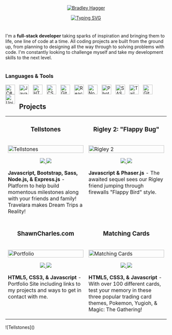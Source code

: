 <p align="center">
  <a href="https://github.com/Filigee">
    <img src="https://user-images.githubusercontent.com/121239324/212745459-f74d5eed-eeda-41c6-91ec-c886cd429db9.png" alt="Bradley Hagger" /></a>
</p>

<p align="center">
  <a href="https://git.io/typing-svg"><img src="https://readme-typing-svg.demolab.com?font=Courier+New+Regular&size=22&pause=1000&color=F66361&center=true&vCenter=true&width=440&height=45&lines=software+engineer++++++++++++++++++++++++++++++++++++;always+learning+something+new;problem-solver" alt="Typing SVG" /></a>
</p>

#

I'm a <strong>full-stack developer</strong> taking sparks of inspiration and bringing them to life, one line of code at a time. All coding projects are built from the ground up, from planning to designing all the way through to solving problems with code. I'm constantly looking to challenge myself and take my development skills to the next level.

#

### Languages & Tools
<img align="left" alt="C#" width="30px" style="padding-right:10px;" src="https://cdn.jsdelivr.net/gh/devicons/devicon/icons/csharp/csharp-original.svg"/>
<img align="left" alt="JavaScript" width="30px" style="padding-right:10px;" src="https://cdn.jsdelivr.net/gh/devicons/devicon/icons/javascript/javascript-plain.svg" />
<img align="left" alt="HTML" width="30px" style="padding-right:10px;" src="https://cdn.jsdelivr.net/gh/devicons/devicon/icons/html5/html5-plain.svg" />
<img align="left" alt="CSS" width="30px" style="padding-right:10px;" src="https://cdn.jsdelivr.net/gh/devicons/devicon/icons/css3/css3-plain.svg" />
<img align="left" alt="Git" width="30px" style="padding-right:10px;" src="https://cdn.jsdelivr.net/gh/devicons/devicon/icons/git/git-original.svg" />
<img align="left" alt="React" width="30px" style="padding-right:10px;" src="https://cdn.jsdelivr.net/gh/devicons/devicon/icons/react/react-original.svg" />
<img align="left" alt="NodeJS" width="30px" style="padding-right:10px;" src="https://cdn.jsdelivr.net/gh/devicons/devicon/icons/nodejs/nodejs-original.svg" />
<img align="left" alt="Photoshop" width="30px" style="padding-right:10px;" src="https://cdn.jsdelivr.net/gh/devicons/devicon/icons/photoshop/photoshop-plain.svg" />
<img align="left" alt="SASS" width="30px" style="padding-right:10px;" src="https://cdn.jsdelivr.net/gh/devicons/devicon/icons/sass/sass-original.svg" />
<img align="left" alt="Tailwind" width="30px" style="padding-right:10px;" src="https://cdn.jsdelivr.net/gh/devicons/devicon/icons/tailwindcss/tailwindcss-plain.svg" />
<img align="left" alt="GitHub" width="30px" style="padding-right:10px;" src="https://cdn.jsdelivr.net/gh/devicons/devicon/icons/github/github-original.svg" />
<img align="left" alt="Unity" width="30px" style="padding-right:10px;" src="https://cdn.jsdelivr.net/gh/devicons/devicon/icons/unity/unity-original.svg" />
<br />

#

## Projects

<table>
  <tr>
    <td width="50%" valign="top">
      <h3 align="center">Tellstones</h3>
      <br />
      <a target="_blank" href="https://filigee.github.io/tellstones_game/">
        <img src="https://user-images.githubusercontent.com/121239324/212930161-b540920f-ed3e-46a3-adcb-ec27c8d862d7.PNG" width="100%" alt="Tellstones"/>
      </a>
      <br />
      <p align="center">
        <a href="https://github.com/Filigee/tellstones_game" target="_blank">
          <img src="https://custom-icon-badges.demolab.com/badge/-My%20Repo-orange?style=for-the-badge&logoColor=white&logo=repo"/>
        </a>  
        <a href="https://filigee.github.io/tellstones_game/" target="_blank">
          <img src="https://img.shields.io/static/v1?label=|&message=WEBSITE&color=cdf998&style=plastic&logo=wordpress&logo-color=white"/>
        </a>
      </p>
      <p><strong>Javascript, Bootstrap, Sass, Node.js, & Express.js</strong> - Platform to help build momentous milestones along with your friends and family! Travelara makes Dream Trips a Reality!</p>
    </td>
    <td width="50%" valign="top">
      <h3 align="center">Rigley 2: "Flappy Bug"</h3>
      <br />
      <a target="_blank" href="https://codepen.io/ShawnBasquiat/full/bGVWpYw">
        <img src="images/gif2.gif" width="100%"  alt="Rigley 2"/>
      </a>
      <br />
      <p align="center">
        <a href="https://github.com/CharlesCreativeContent/Rigley2-FlappyBug" target="_blank">
          <img src="https://img.shields.io/static/v1?label=|&message=REPO&color=23555f&style=plastic&logo=github&logo-color=white"/>
        </a>
        <a href="https://codepen.io/ShawnBasquiat/full/bGVWpYw" target="_blank">
          <img src="https://img.shields.io/static/v1?label=|&message=WEBSITE&color=cdf998&style=plastic&logo=wordpress&logo-color=white"/>
        </a>
      </p>
      <p><strong>Javascript & Phaser.js</strong> - The awaited sequel sees our Rigley friend jumping through firewalls "Flappy Bird" style.</p>
    </td>
  </tr>
  <tr>
    <td width="50%" valign="top">
      <h3 align="center">ShawnCharles.com</h3>
      <br />
      <a target="_blank" href="https://shawncharles.com">
        <img src="images/gif4.gif" width="100%" alt="Portfolio"/>
      </a>
      <br />
      <p align="center">
        <a href="https://github.com/CharlesCreativeContent/Portfolio2021" target="_blank">
          <img src="https://img.shields.io/static/v1?label=|&message=REPO&color=23555f&style=plastic&logo=github&logo-color=white"/>
        </a>
        <a href="http://shawncharles.com" target="_blank">
          <img src="https://img.shields.io/static/v1?label=|&message=WEBSITE&color=cdf998&style=plastic&logo=wordpress&logo-color=white"/>
        </a>
      </p>
      <p><strong>HTML5, CSS3, & Javascript</strong> - Portfolio Site including links to my projects and ways to get in contact with me.</p>
    </td>
    <td width="50%" valign="top">
      <h3 align="center">Matching Cards</h3>
        <br />
        <a target="_blank" href="https://poke-matchcards.netlify.app/">
          <img src="images/gif3.gif" width="100%" alt="Matching Cards"/>
        </a>
        <br />
        <p align="center">
          <a href="https://github.com/CharlesCreativeContent/matching-card-game" target="_blank">
            <img src="https://img.shields.io/static/v1?label=|&message=REPO&color=23555f&style=plastic&logo=github&logo-color=white"/>
          </a>
          <a href="https://poke-matchcards.netlify.app" target="_blank">
            <img src="https://img.shields.io/static/v1?label=|&message=WEBSITE&color=cdf998&style=plastic&logo=wordpress&logo-color=white"/>
          </a>
        </p>
        <p><strong>HTML5, CSS3, & Javascript</strong> - With over 100 different cards, test your memory in these three popular trading card themes, Pokemon, Yugioh, & Magic: The Gathering!</p>
    </td>
  </tr>
</table>
![Tellstones]()
